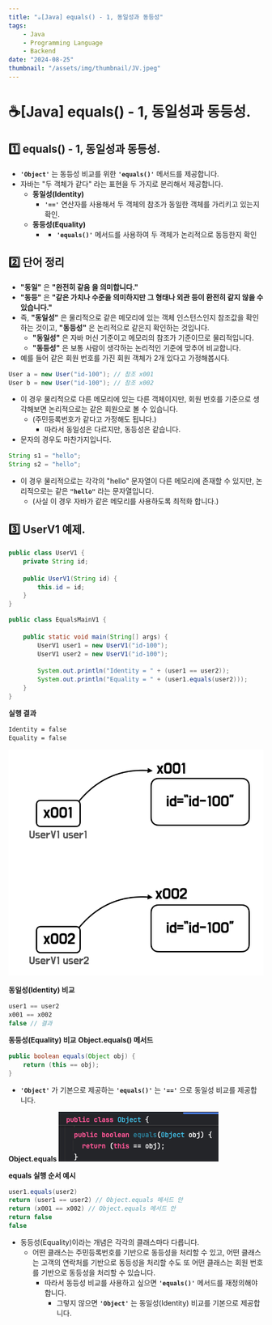 ```yaml
---
title: "☕️[Java] equals() - 1, 동일성과 동등성"
tags:
    - Java
    - Programming Language
    - Backend
date: "2024-08-25"
thumbnail: "/assets/img/thumbnail/JV.jpeg"
---
```


# ☕️[Java] equals() - 1, 동일성과 동등성.

## 1️⃣ equals() - 1, 동일성과 동등성.

- **`'Object'`** 는 동등성 비교를 위한 **`'equals()'`** 메서드를 제공합니다.
- 자바는 "두 객체가 같다" 라는 표현을 두 가지로 분리해서 제공합니다.
    - **동일성(Identity)**
        - **`'=='`** 연산자를 사용해서 두 객체의 참조가 동일한 객체를 가리키고 있는지 확인.
    - **동등성(Equality)**
        - - **`'equals()'`** 메서드를 사용하여 두 객체가 논리적으로 동등한지 확인

## 2️⃣ 단어 정리
- **"동일"** 은 **"완전히 같음 을 의미합니다."**
- **"동등"** 은 **"같은 가치나 수준을 의미하지만 그 형태나 외관 등이 환전히 같지 않을 수 있습니다."**
- 즉, **"동일성"** 은 물리적으로 같은 메모리에 있는 객체 인스턴스인지 참조값을 확인하는 것이고, **"동등성"** 은 논리적으로 같은지 확인하는 것입니다.
    - **"동일성"** 은 자바 머신 기준이고 메모리의 참조가 기준이므로 물리적입니다.
    - **"동등성"** 은 보통 사람이 생각하는 논리적인 기준에 맞추어 비교합니다.
- 예를 들어 같은 회원 번호를 가진 회원 객체가 2개 있다고 가정해봅시다.
```java
User a = new User("id-100"); // 참조 x001
User b = new User("id-100"); // 참조 x002
```
- 이 경우 물리적으로 다른 메모리에 있는 다른 객체이지만, 회원 번호를 기준으로 생각해보면 논리적으로는 같은 회원으로 볼 수 있습니다.
    - (주민등록번호가 같다고 가정해도 됩니다.)
        - 따라서 동일성은 다르지만, 동등성은 같습니다.
- 문자의 경우도 마찬가지입니다.
```java
String s1 = "hello";
String s2 = "hello";
```
- 이 경우 물리적으로는 각각의 "hello" 문자열이 다른 메모리에 존재할 수 있지만, 논리적으로는 같은 **`"hello"`** 라는 문자열입니다.
    - (사실 이 경우 자바가 같은 메모리를 사용하도록 최적화 합니다.)

## 3️⃣ UserV1 예제.

```java
public class UserV1 {
	private String id;

	public UserV1(String id) {
		this.id = id;
	}
}
```

```java
public class EqualsMainV1 {

	public static void main(String[] args) {
		UserV1 user1 = new UserV1("id-100");
		UserV1 user2 = new UserV1("id-100");

		System.out.println("Identity = " + (user1 == user2));
		System.out.println("Equality = " + (user1.equals(user2)));
	}
}
```

**실행 결과**
```bash
Identity = false
Equality = false
```

<img src ="https://github.com/devKobe24/images2/blob/main/Inflearn-Java-Mid/Object-identity-equality.png?raw=true">

**동일성(Identity) 비교**
```java
user1 == user2
x001 == x002
false // 결과
```

**동등성(Equality) 비교**
**Object.equals() 메서드**
```java
public boolean equals(Object obj) {
    return (this == obj);
}
```

- **`'Object'`** 가 기본으로 제공하는 **`'equals()'`** 는 **`'=='`** 으로 동일성 비교를 제공합니다.

**Object.equals**
<img src = "https://github.com/devKobe24/images2/blob/main/Inflearn-Java-Mid/ObjectEquals.png?raw=true">

**equals 실행 순서 예시**
```java
user1.equals(user2)
return (user1 == user2) // Object.equals 메서드 안
return (x001 == x002) // Object.equals 메서드 안  
return false
false
```

- 동등성(Equality)이라는 개념은 각각의 클래스마다 다릅니다.
    - 어떤 클래스는 주민등록번호를 기반으로 동등성을 처리할 수 있고, 어떤 클래스는 고객의 연락처를 기반으로 동등성을 처리할 수도 또 어떤 클래스는 회원 번호를 기반으로 동등성을 처리할 수 있습니다.
        - 따라서 동등성 비교를 사용하고 싶으면 **`'equals()'`** 메서드를 재정의해야 합니다.
            - 그렇지 않으면 **`'Object'`** 는 동일성(Identity) 비교를 기본으로 제공합니다.
